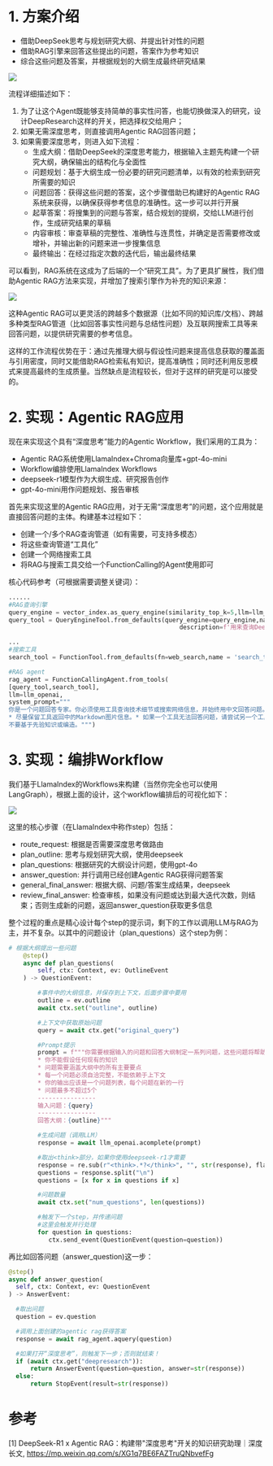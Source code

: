 # 1. 方案介绍

- 借助DeepSeek思考与规划研究大纲、并提出针对性的问题
- 借助RAG引擎来回答这些提出的问题，答案作为参考知识
- 综合这些问题及答案，并根据规划的大纲生成最终研究结果

![](.05_deepseek_r1_agentic_rag_images/workflow.png)

流程详细描述如下：

1. 为了让这个Agent既能够支持简单的事实性问答，也能切换做深入的研究，设计DeepResearch这样的开关，把选择权交给用户；
2. 如果无需深度思考，则直接调用Agentic RAG回答问题；
3. 如果需要深度思考，则进入如下流程：
   - 生成大纲：借助DeepSeek的深度思考能力，根据输入主题先构建一个研究大纲，确保输出的结构化与全面性
   - 问题规划：基于大纲生成一份必要的研究问题清单，以有效的检索到研究所需要的知识
   - 问题回答：获得这些问题的答案，这个步骤借助已构建好的Agentic RAG系统来获得，以确保获得参考信息的准确性。这一步可以并行开展
   - 起草答案：将搜集到的问题与答案，结合规划的提纲，交给LLM进行创作，生成研究结果的草稿
   - 内容审核：审查草稿的完整性、准确性与连贯性，并确定是否需要修改或增补，并输出新的问题来进一步搜集信息
   - 最终输出：在经过指定次数的迭代后，输出最终结果

可以看到，RAG系统在这成为了后端的一个“研究工具”。为了更具扩展性，我们借助Agentic RAG方法来实现，并增加了搜索引擎作为补充的知识来源：

![](.05_deepseek_r1_agentic_rag_images/知识来源.png)

这种Agentic RAG可以更灵活的跨越多个数据源（比如不同的知识库/文档）、跨越多种类型RAG管道（比如回答事实性问题与总结性问题）及互联网搜索工具等来回答问题，以提供研究需要的参考信息。

这样的工作流程优势在于：通过先推理大纲与假设性问题来提高信息获取的覆盖面与引用密度，同时又能借助RAG检索私有知识，提高准确性；同时还利用反思模式来提高最终的生成质量。当然缺点是流程较长，但对于这样的研究是可以接受的。

# 2. 实现：Agentic RAG应用

现在来实现这个具有“深度思考”能力的Agentic Workflow，我们采用的工具为：

- Agentic RAG系统使用LlamaIndex+Chroma向量库+gpt-4o-mini
- Workflow编排使用LlamaIndex Workflows
- deepseek-r1模型作为大纲生成、研究报告创作
- gpt-4o-mini用作问题规划、报告审核

首先来实现这里的Agentic RAG应用，对于无需“深度思考”的问题，这个应用就是直接回答问题的主体。构建基本过程如下：

- 创建一个/多个RAG查询管道（如有需要，可支持多模态）
- 将这些查询管道“工具化”
- 创建一个网络搜索工具
- 将RAG与搜索工具交给一个FunctionCalling的Agent使用即可

核心代码参考（可根据需要调整关键词）：

````python
......
#RAG查询引擎
query_engine = vector_index.as_query_engine(similarity_top_k=5,llm=llm_openai)
query_tool = QueryEngineTool.from_defaults(query_engine=query_engine,name=f'query_tool_{name}',
                                               description=f'用来查询DeepSeek-R1的技术细节')

...
#搜索工具
search_tool = FunctionTool.from_defaults(fn=web_search,name = 'search_tool',description='用来搜索网络以获取信息')

#RAG agent
rag_agent = FunctionCallingAgent.from_tools(
[query_tool,search_tool],
llm=llm_openai,
system_prompt="""
你是一个问题回答专家。你必须使用工具查询技术细节或搜索网络信息，并始终用中文回答问题。
* 尽量保留工具返回中的Markdown图片信息。* 如果一个工具无法回答问题，请尝试另一个工具。
不要基于先验知识或编造。""")
````

# 3. 实现：编排Workflow

我们基于LlamaIndex的Workflows来构建（当然你完全也可以使用LangGraph），根据上面的设计，这个workflow编排后的可视化如下：

![](.05_deepseek_r1_agentic_rag_images/流程.png)

这里的核心步骤（在LlamaIndex中称作step）包括：

- route_request: 根据是否需要深度思考做路由
- plan_outline: 思考与规划研究大纲，使用deepseek
- plan_questions: 根据研究的大纲设计问题，使用gpt-4o
- answer_question: 并行调用已经创建Agentic RAG获得问题答案
- general_final_answer: 根据大纲、问题/答案生成结果，deepseek
- review_final_answer: 检查审核，如果没有问题或达到最大迭代次数，则结束；否则生成新的问题，返回answer_question获取更多信息

整个过程的重点是精心设计每个step的提示词，剩下的工作以调用LLM与RAG为主，并不复杂。以其中的问题设计（plan_questions）这个step为例：

```python
# 根据大纲提出一些问题
    @step()
    async def plan_questions(
        self, ctx: Context, ev: OutlineEvent
    ) -> QuestionEvent:

        #事件中的大纲信息，并保存到上下文，后面步骤中要用
        outline = ev.outline
        await ctx.set("outline", outline)

        #上下文中获取原始问题
        query = await ctx.get("original_query")

        #Prompt提示
        prompt = f"""你需要根据输入的问题和回答大纲制定一系列问题，这些问题将帮助获得完成大纲所需的事实：
        * 你不能假设任何现有的知识
        * 问题需要涵盖大纲中的所有主要要点
        * 每一个问题必须自洽完整，不能依赖于上下文
        * 你的输出应该是一个问题列表，每个问题在新的一行
        * 问题最多不超过5个
        ----------------
        输入问题：{query}
        ----------------
        回答大纲：{outline}"""

        #生成问题（调用LLM）
        response = await llm_openai.acomplete(prompt)

        #取出<think>部分，如果你使用deepseek-r1才需要
        response = re.sub(r"<think>.*?</think>", "", str(response), flags=re.DOTALL)
        questions = response.split("\n")
        questions = [x for x in questions if x]

        #问题数量
        await ctx.set("num_questions", len(questions))

        #触发下一个step，并传递问题
        #这里会触发并行处理
        for question in questions:
           ctx.send_event(QuestionEvent(question=question))
```

再比如回答问题（answer_question)这一步：

```python
@step()
async def answer_question(
  self, ctx: Context, ev: QuestionEvent
) -> AnswerEvent:

  #取出问题
  question = ev.question

  #调用上面创建的agentic rag获得答案
  response = await rag_agent.aquery(question)

  #如果打开“深度思考”，则触发下一步；否则就结束！
  if (await ctx.get("deepresearch")):
      return AnswerEvent(question=question, answer=str(response))
  else:
      return StopEvent(result=str(response))
```

# 参考

[1] DeepSeek-R1 x Agentic RAG：构建带"深度思考"开关的知识研究助理｜深度长文, https://mp.weixin.qq.com/s/XG1q7BE6FAZTruQNbvefFg